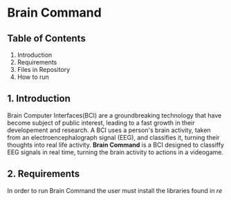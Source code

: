 # Brain Command
## Table of Contents
1. Introduction
2. Requirements
3. Files in Repository 
4. How to run
## 1. Introduction
Brain Computer Interfaces(BCI) are a groundbreaking technology that have become subject of public interest, leading to a fast growth in their developement and research. A BCI uses a person's brain activity, taken from an electroencephalograph signal (EEG), and classifies it, turning their thoughts into real life activity. **Brain Command** is a BCI designed to classiffy EEG signals in real time, turning the brain activity to actions in a videogame.
## 2. Requirements
In order to run Brain Command the user must install the libraries found in *re*
